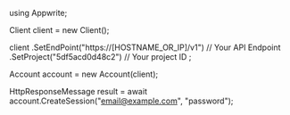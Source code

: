 using Appwrite;

Client client = new Client();

client
  .SetEndPoint("https://[HOSTNAME_OR_IP]/v1") // Your API Endpoint
  .SetProject("5df5acd0d48c2") // Your project ID
;

Account account = new Account(client);

HttpResponseMessage result = await account.CreateSession("email@example.com", "password");
